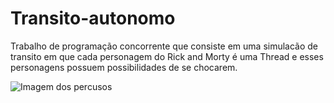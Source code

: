 # Transito-autonomo
Trabalho de programação concorrente que consiste em uma simulacão de transito em que cada personagem do Rick and Morty é uma Thread e esses personagens possuem possibilidades de se chocarem.

![Imagem dos percusos](https://imgur.com/6OfBDgD)
